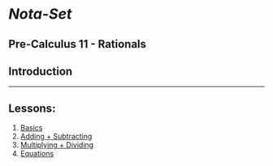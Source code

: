 # ***Nota-Set***
## Pre-Calculus 11 - Rationals
## **Introduction**

---

## **Lessons**:

1. [Basics](../Notes/PC11/Rationals/Lesson%201%20(Basics).html)
2. [Adding + Subtracting](../Notes/PC11/Rationals/Lesson%202%20(Adding%20%2B%20Subtracting).html)
3. [Multiplying + Dividing](../Notes/PC11/Rationals/Lesson%203%20(Multipling%20%2B%20Dividing).html)
4. [Equations](../Notes/PC11/Rationals/Lesson%204%20(Equations).html)